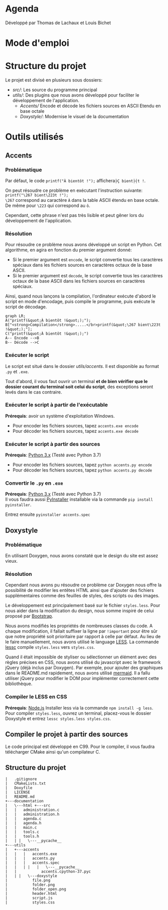 ﻿
# Agenda  
Développé par Thomas de Lachaux et Louis Bichet  
  
  
# Mode d'emploi  
  
# Structure du projet  
  
Le projet est divisé en plusieurs sous dossiers:  
- *src/*: Les source du programme principal  
- *utils/*: Des plugins que nous avons développé pour faciliter le développement de l'application.  
   - *Accents/* Encode et décode les fichiers sources en ASCII Etendu en base octale  
   - *Doxystyle/*: Modernise le visuel de la documentation  
  
  
# Outils utilisés  
## Accents  
  
### Problématique  
  
Par défaut, le code `printf("À bientôt !");` affichera`├Ç bient├┤t !`.  
  
On peut résoudre ce problème en exécutant l'instruction suivante: `printf("\267 bient\223t !");`  
`\267` correspond au caractère `À` dans la table ASCII étendu en base octale. De même pour `\223` qui correspond au `ô`.   
  
Cependant, cette phrase n'est pas très lisible et peut gêner lors du développement de l'application.  
  
### Résolution  
Pour résoudre ce problème nous avons développé un script en Python. Cet algorithme, en agira en fonction du premier argument donné:  
- Si le premier argument est `encode`, le script convertie tous les caractères spéciaux dans les fichiers sources en caractères octaux de la base ASCII.  
- Si le premier argument est `decode`, le script convertie tous les caractères octaux de la base ASCII dans les fichiers sources en caractères spéciaux.  
  
Ainsi, quand nous lançons la compilation, l'ordinateur exécute d'abord le script en mode d'encodage, puis compile le programme, puis exécute le script de décodage.  
  
```  mermaid  
graph LR;  
A("printf(&quot;À bientôt !&quot;);");  
B["<strong>Compilation</strong>.....</br>printf(&quot;\267 bient\223t !&quot;);"];  
C("printf(&quot;À bientôt !&quot;);")  
A-- Encode -->B  
B-- Décode -->C  
```  
  
### Exécuter le script  
Le script est situé dans le dossier *utils/accents*. Il est disponible au format `.py` et `.exe`.  
  
Tout d'abord, il vous faut ouvrir un terminal **et de bien vérifier que le dossier courant du terminal soit celui du script**, des exceptions seront levés dans le cas contraire.  
  
### Exécuter le script à partir de l'exécutable  
**Prérequis**: avoir un système d'exploitation Windows.  
- Pour encoder les fichiers sources, tapez `accents.exe encode`  
- Pour décoder les fichiers sources, tapez `accents.exe decode`  
  
### Exécuter le script à partir des sources  
**Prérequis**: [Python 3.x](https://www.python.org) (Testé avec Python 3.7)  
- Pour encoder les fichiers sources, tapez `python accents.py encode`  
- Pour décoder les fichiers sources, tapez `python accents.py decode`  
  
### Convertir le `.py` en `.exe`  
**Prérequis**: [Python 3.x](https://www.python.org) (Testé avec Python 3.7)  
Il vous faudra aussi [PyInstaller](https://www.pyinstaller.org) installable via la commande `pip install pyinstaller`.  
  
Entrez ensuite `pyinstaller accents.spec`  
  
## Doxystyle  
### Problématique  
En utilisant Doxygen, nous avons constaté que le design du site est assez vieux.   
  
### Résolution  
Cependant nous avons pu résoudre ce problème car Doxygen nous offre la possibilité de modifier les entêtes HTML ainsi que d'ajouter des fichiers supplémentaires comme des feuilles de styles, des scripts ou des images.  
  
Le développement est principalement basé sur le fichier `styles.less`. Pour nous aider dans la modification du design, nous somme inspiré de celui proposé par [Bootstrap](https://getbootstrap.com).
  
Nous avons modifiés les propriétés de nombreuses classes du code. A chaque modification, il fallait suffixer la ligne par `!important` pour être sûr que notre propriété soit prioritaire par rapport à celle par défaut. Au lieu de le faire manuellement, nous avons utilisé le language [LESS](http://lesscss.org). La commande [lessc](https://www.npmjs.com/package/less) compile `styles.less` vers `styles.css`. 
  
Quand il était impossible de styliser ou sélectionner un élément avec des règles précises en CSS, nous avons utilisé du javascript avec le framework jQuery (déjà inclus par Doxygen). Par exemple, pour ajouter des graphiques dans le README.md rapidement, nous avons utilisé [mermaid](https://mermaidjs.github.io). Il a fallu utiliser jQuery pour modifier le DOM pour implémenter correctement cette bibliothèque.

### Compiler le LESS en CSS

**Prérequis**: [Node.js](https://nodejs.org)
Installer less via la commande `npm install -g less`.
Pour compiler `styles.less`, ouvrez un terminal, placez-vous le dossier Doxystyle et entrez `lessc styles.less styles.css`.
  
## Compiler le projet à partir des sources  

Le code principal est développé en C99. Pour le compiler, il vous faudra télécharger CMake ainsi qu'un compilateur C.  
  
## Structure du projet  
  
```  
|   .gitignore  
|   CMakeLists.txt  
|   Doxyfile  
|   LICENSE  
|   README.md  
+---documentation  
|   \---html +---src  
|   |   administration.c  
|   |   administration.h  
|   |   agenda.c  
|   |   agenda.h  
|   |   main.c  
|   |   tools.c  
|   |   tools.h  
|   | |   \---__pycache__  
+---utils  
|   +---accents  
|   |   |   accents.exe  
|   |   |   accents.py  
|   |   |   accents.spec  
|   |   | |   |   \---__pycache__  
|   |           accents.cpython-37.pyc  
|   | |   \---doxystyle  
|           file.png  
|           folder.png  
|           folder_open.png  
|           header.html  
|           script.js  
|           styles.css   
  
```